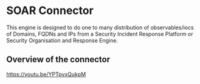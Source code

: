 # SOAR Connector
This engine is designed to do one to many distribution of observables/iocs of Domains, FQDNs and IPs from a Security Incident Response Platform or Security Organisation and Response Engine.

## Overview of the connector
https://youtu.be/YPTpvxQukpM

